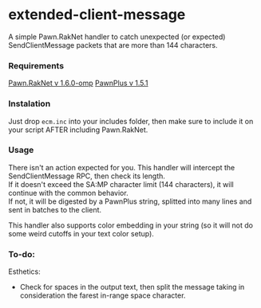 # extended-client-message
A simple Pawn.RakNet handler to catch unexpected (or expected) SendClientMessage packets that are more than 144 characters.

### Requirements
[Pawn.RakNet v 1.6.0-omp](https://github.com/katursis/Pawn.RakNet/releases/tag/1.6.0-omp)
[PawnPlus v 1.5.1](https://github.com/IS4Code/PawnPlus/releases/tag/v1.5.1)

### Instalation

Just drop `ecm.inc` into your includes folder, then make sure to include it on your script AFTER including Pawn.RakNet.


### Usage

There isn't an action expected for you. This handler will intercept the SendClientMessage RPC, then check its length.  
If it doesn't exceed the SA:MP character limit (144 characters), it will continue with the common behavior.  
If not, it will be digested by a PawnPlus string, splitted into many lines and sent in batches to the client.  

This handler also supports color embedding in your string (so it will not do some weird cutoffs in your text color setup).

### To-do:

Esthetics:
- Check for spaces in the output text, then split the message taking in consideration the farest in-range space character.